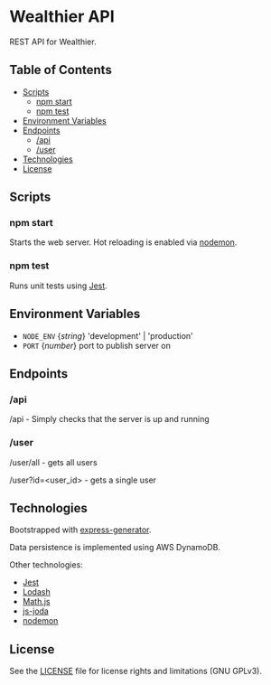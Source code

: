# Wealthier API

 REST API for Wealthier. 

## Table of Contents

* [Scripts](#scripts)
  - [npm start](#npm-start)
  - [npm test](#npm-test)
* [Environment Variables](#environment-variables)
* [Endpoints](#endpoints)
  - [/api](#/api)
  - [/user](#/user)
* [Technologies](#technologies)
* [License](#license)

## Scripts

### npm start

Starts the web server. Hot reloading is enabled via [nodemon](https://github.com/remy/nodemon).

### npm test

Runs unit tests using [Jest](https://github.com/facebook/jest).

## Environment Variables

* ```NODE_ENV``` {_string_} 'development' | 'production'
* ```PORT``` {_number_} port to publish server on
## Endpoints

### /api

/api - Simply checks that the server is up and running

### /user

/user/all - gets all users

/user?id=<user_id> - gets a single user

## Technologies

Bootstrapped with [express-generator](https://github.com/expressjs/express). 

Data persistence is implemented using AWS DynamoDB.

Other technologies:
* [Jest](https://github.com/facebook/jest)
* [Lodash](https://github.com/lodash/lodash)
* [Math.js](https://github.com/josdejong/mathjs)
* [js-joda](https://github.com/js-joda/js-joda)
* [nodemon](https://github.com/remy/nodemon)

## License

See the [LICENSE](LICENSE.md) file for license rights and limitations (GNU GPLv3).